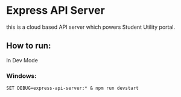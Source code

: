 # Express API Server
this is a cloud based API server which powers Student Utility portal.

## How to run:
In Dev Mode <br>
### Windows: <br>
```
SET DEBUG=express-api-server:* & npm run devstart
```